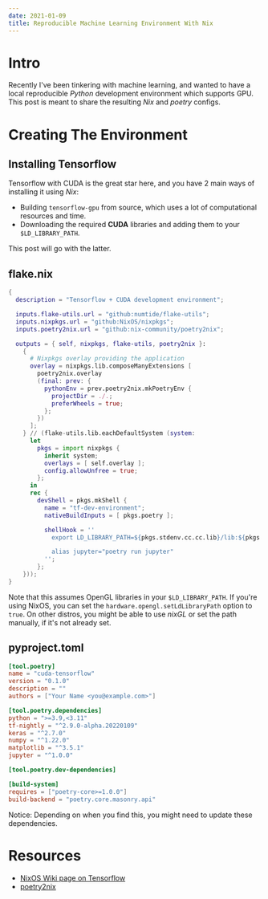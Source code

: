 ```yaml
---
date: 2021-01-09
title: Reproducible Machine Learning Environment With Nix
---
```


<!-- toc -->

# Intro
Recently I've been tinkering with machine learning, and wanted to have a local
reproducible *Python* development environment which supports GPU. This post is meant to
share the resulting *Nix* and *poetry* configs.

# Creating The Environment
## Installing Tensorflow
Tensorflow with CUDA is the great star here, and you have 2 main ways of installing it using *Nix*:
- Building `tensorflow-gpu` from source, which uses a lot of computational
    resources and time.
- Downloading the required **CUDA** libraries and adding them to your
    `$LD_LIBRARY_PATH`.

This post will go with the latter.

## flake.nix
```nix
{
  description = "Tensorflow + CUDA development environment";

  inputs.flake-utils.url = "github:numtide/flake-utils";
  inputs.nixpkgs.url = "github:NixOS/nixpkgs";
  inputs.poetry2nix.url = "github:nix-community/poetry2nix";

  outputs = { self, nixpkgs, flake-utils, poetry2nix }:
    {
      # Nixpkgs overlay providing the application
      overlay = nixpkgs.lib.composeManyExtensions [
        poetry2nix.overlay
        (final: prev: {
          pythonEnv = prev.poetry2nix.mkPoetryEnv {
            projectDir = ./.;
            preferWheels = true;
          };
        })
      ];
    } // (flake-utils.lib.eachDefaultSystem (system:
      let
        pkgs = import nixpkgs {
          inherit system;
          overlays = [ self.overlay ];
          config.allowUnfree = true;
        };
      in
      rec {
        devShell = pkgs.mkShell {
          name = "tf-dev-environment";
          nativeBuildInputs = [ pkgs.poetry ];

          shellHook = ''
            export LD_LIBRARY_PATH=${pkgs.stdenv.cc.cc.lib}/lib:${pkgs.cudatoolkit_11}/lib:${pkgs.cudnn_cudatoolkit_11}/lib:${pkgs.cudatoolkit_11.lib}/lib:$LD_LIBRARY_PATH

            alias jupyter="poetry run jupyter"
          '';
        };
    }));
}
```
Note that this assumes OpenGL libraries in your `$LD_LIBRARY_PATH`. If you're
using NixOS, you can set the `hardware.opengl.setLdLibraryPath` option to
`true`.  On other distros, you might be able to use *nixGL* or set the path
manually, if it's not already set.

## pyproject.toml
```toml
[tool.poetry]
name = "cuda-tensorflow"
version = "0.1.0"
description = ""
authors = ["Your Name <you@example.com>"]

[tool.poetry.dependencies]
python = ">=3.9,<3.11"
tf-nightly = "^2.9.0-alpha.20220109"
keras = "^2.7.0"
numpy = "^1.22.0"
matplotlib = "^3.5.1"
jupyter = "^1.0.0"

[tool.poetry.dev-dependencies]

[build-system]
requires = ["poetry-core>=1.0.0"]
build-backend = "poetry.core.masonry.api"
```

Notice: Depending on when you find this, you might need to update these dependencies.

# Resources
- [NixOS Wiki page on Tensorflow](https://nixos.wiki/wiki/Tensorflow)
- [poetry2nix](https://github.com/nix-community/poetry2nix)
